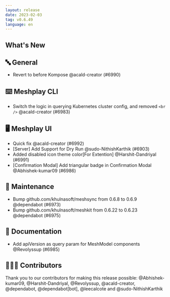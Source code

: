 ```yaml
---
layout: release
date: 2023-02-03
tag: v0.6.49
language: en
---
```


## What's New
## 🔤 General
- Revert to before Kompose @acald-creator (#6990)

## ⌨️ Meshplay CLI

- Switch the logic in querying Kubernetes cluster config, and removed `<br />` @acald-creator (#6983)

## 🖥 Meshplay UI

- Quick fix @acald-creator (#6992)
- [Server] Add Support for Dry Run @sudo-NithishKarthik (#6903)
- Added disabled icon theme color[For Extention] @Harshit-Dandriyal (#6991)
- [Confirmation Modal] Add triangular badge in Confirmation Modal @Abhishek-kumar09 (#6986)

## 🧰 Maintenance

- Bump github.com/khulnasoft/meshsync from 0.6.8 to 0.6.9 @dependabot (#6973)
- Bump github.com/khulnasoft/meshkit from 0.6.22 to 0.6.23 @dependabot (#6975)

## 📖 Documentation

- Add apiVersion as query param for MeshModel components @Revolyssup (#6985)

## 👨🏽‍💻 Contributors

Thank you to our contributors for making this release possible:
@Abhishek-kumar09, @Harshit-Dandriyal, @Revolyssup, @acald-creator, @dependabot, @dependabot[bot], @leecalcote and @sudo-NithishKarthik
